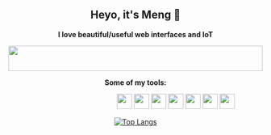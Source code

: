 <h2 align='center'>  Heyo, it's Meng 👋 </h2>
<p align='center'> <b> I love beautiful/useful web interfaces and IoT</b> </p>






<img height=50 width=100% src="https://static.wixstatic.com/media/9b7de5_654794e60495410b9e22e494aeb3336d~mv2.gif"/>






<p align='center'> <b> Some of my tools: </b> </p>

<dl>
  <dd>
<dl>
  <dd>
<dl>
  <dd>
<dl>
  <dd>
<div flex align='center'>

<img height=30 src="https://img.shields.io/badge/React-20232a?style=for-the-badge&logo=react&logoColor=61DAFB" />
<img height=30 src="https://img.shields.io/badge/Figma-F24E1E?style=for-the-badge&logo=figma&logoColor=white" />

<img height=30 src="https://img.shields.io/badge/Sass-CC6699?style=for-the-badge&logo=sass&logoColor=white" />
<img height=30 src="https://img.shields.io/badge/Tailwind_CSS-38B2AC?style=for-the-badge&logo=tailwind-css&logoColor=white" />

<img height=30 src="https://img.shields.io/badge/ThreeJs-black?style=for-the-badge&logo=three.js&logoColor=white" />

<img height=30 src="https://img.shields.io/badge/GitHub_Actions-2088FF?style=for-the-badge&logo=github-actions&logoColor=white" />
<img height=30 src="https://img.shields.io/badge/Vite-B73BFE?style=for-the-badge&logo=vite&logoColor=FFD62E" />

</div>
  </dd>
</dl>
  </dd>
</dl>
  </dd>
</dl>
  </dd>
</dl>







<div align='center'>

[![Top Langs](https://github-readme-stats.vercel.app/api/top-langs/?username=MengLinMaker&layout=compact)](https://github.com/MengLinMaker/github-readme-stats)

</div>







<!--
<img height=100 src="https://github-profile-trophy.vercel.app/?username=MengLinMaker&rank=-C,-?"/>
-->


<!--
**MengLinMaker/MengLinMaker** is a ✨ _special_ ✨ repository because its `README.md` (this file) appears on your GitHub profile.

Here are some ideas to get you started:

- 🔭 I’m currently working on ...
- 🌱 I’m currently learning ...
- 👯 I’m looking to collaborate on ...
- 🤔 I’m looking for help with ...
- 💬 Ask me about ...
- 📫 How to reach me: ...
- 😄 Pronouns: ...
- ⚡ Fun fact: ...
-->
